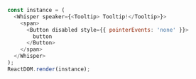 <!--start-code-->

```js
const instance = (
  <Whisper speaker={<Tooltip> Tooltip!</Tooltip>}>
    <span>
      <Button disabled style={{ pointerEvents: 'none' }}>
        button
      </Button>
    </span>
  </Whisper>
);
ReactDOM.render(instance);
```

<!--end-code-->
